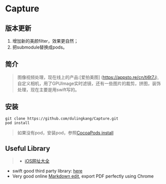 # Capture

## 版本更新
1. 增加新的美颜filter，效果更自然；
2. 把submodule替换成pods。

## 简介

> 图像视频处理，现在线上的产品:[爱拍美图] (https://appsto.re/cn/ti6t7.i), 自定义相机，用了GPUImage实时滤镜，还有一些图片的裁剪，拼图，装饰处理，现在主要是用swift写的。

## 安装
 
```
git clone https://github.com/dulingkang/Capture.git
pod install
```
> 如果没有pod，安装pod，参照[CocoaPods install](http://www.jianshu.com/p/906dd24632a4)

## Useful Library
> * [iOS网址大全](http://www.jianshu.com/p/b34df116acd4)
- swift good third party library: [here](http://www.ioscookies.com)
- Very good online [Markdown edit](https://stackedit.io/editor), export PDF perfectly using Chrome
